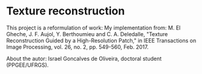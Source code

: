 # Texture reconstruction

This project is a reformulation of work:
My implementation from: M. El Gheche, J. F. Aujol, Y. Berthoumieu and C. A. Deledalle, "Texture Reconstruction Guided by a High-Resolution Patch," in IEEE Transactions on Image Processing, vol. 26, no. 2, pp. 549-560, Feb. 2017.

About the autor: Israel Goncalves de Oliveira, doctoral student (PPGEE/UFRGS).


